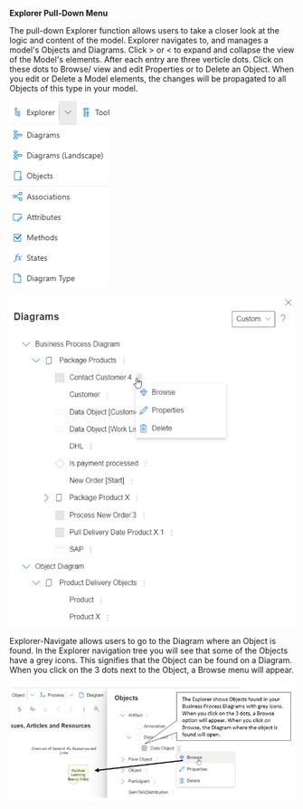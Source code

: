 **Explorer Pull-Down Menu**

The pull-down Explorer function allows users to take a closer look at the logic and content of the model. Explorer navigates to, and manages a model's Objects and Diagrams. 
Click > or < to expand and collapse the view of the Model's elements. After each entry are three verticle dots. Click on these dots to Browse/ view and edit Properties or to Delete an Object. When you edit or Delete a Model elements, the changes will be propagated to all Objects of this type in your model.

![alt text](<images/ExplorerPulldownMenu.png>)

![alt text](images/ExplorerPanel.png)

Explorer-Navigate allows users to go to the Diagram where an Object is found. In the Explorer navigation tree you will see that some of the Objects have a grey icons. This signifies that the Object can be found on a Diagram. When you click on the 3 dots next to the Object, a Browse menu will appear.

![alt text](images/Explorer_Browse.png)
